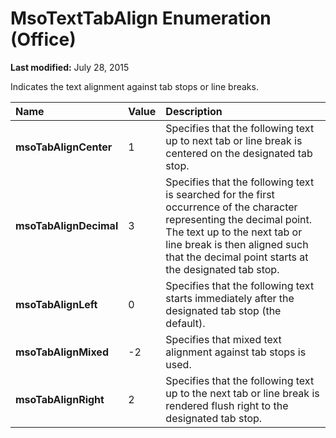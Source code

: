 
# MsoTextTabAlign Enumeration (Office)

 **Last modified:** July 28, 2015

Indicates the text alignment against tab stops or line breaks.


|**Name**|**Value**|**Description**|
|:-----|:-----|:-----|
| **msoTabAlignCenter**|1|Specifies that the following text up to next tab or line break is centered on the designated tab stop.|
| **msoTabAlignDecimal**|3|Specifies that the following text is searched for the first occurrence of the character representing the decimal point. The text up to the next tab or line break is then aligned such that the decimal point starts at the designated tab stop.|
| **msoTabAlignLeft**|0|Specifies that the following text starts immediately after the designated tab stop (the default).|
| **msoTabAlignMixed**|-2|Specifies that mixed text alignment against tab stops is used.|
| **msoTabAlignRight**|2|Specifies that the following text up to the next tab or line break is rendered flush right to the designated tab stop.|
